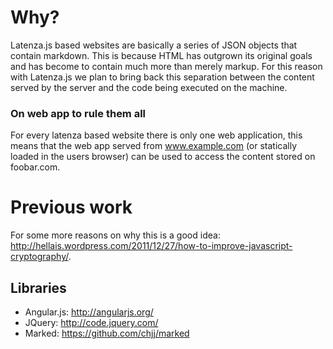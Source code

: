 # Why?

Latenza.js based websites are basically a series of JSON objects that contain
markdown.
This is because HTML has outgrown its original goals and has become to contain
much more than merely markup. For this reason with Latenza.js we plan to bring
back this separation between the content served by the server and the code
being executed on the machine.

### On web app to rule them all
For every latenza based website there is only one web application, this means
that the web app served from www.example.com (or statically loaded in the
users browser) can be used to access the content stored on foobar.com.

# Previous work
For some more reasons on why this is a good idea: http://hellais.wordpress.com/2011/12/27/how-to-improve-javascript-cryptography/.

## Libraries

* Angular.js: http://angularjs.org/
* JQuery: http://code.jquery.com/
* Marked: https://github.com/chjj/marked

